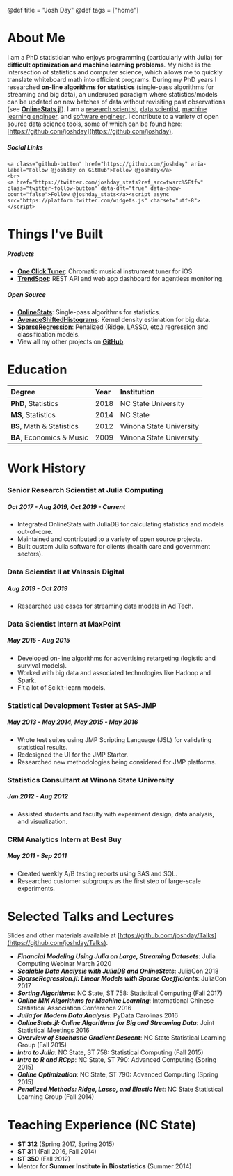 @def title = "Josh Day"
@def tags = ["home"]

# About Me

I am a PhD statistician who enjoys programming (particularly with Julia) for **difficult optimization and machine learning problems**.  My niche is the intersection of statistics and computer science, which allows me to quickly translate whiteboard math into efficient programs.  During my PhD years I researched **on-line algorithms for statistics** (single-pass algorithms for streaming and big data), an underused paradigm where statistics/models can be updated on new batches of data without revisiting past observations (see [**OnlineStats.jl**](https://github.com/joshday/OnlineStats.jl)).  I am a [research scientist](https://www.seqstat.com/post/mm-algorithms/), [data scientist](https://www.seqstat.com/post/glmnet-tutorial/), [machine learning engineer](https://www.seqstat.com/post/juliaml/), and [software engineer](https://www.seqstat.com/post/whyjulia/). I contribute to a variety of open source data science tools, some of which can be found here: [https://github.com/joshday](https://github.com/joshday).

##### Social Links
~~~
<a class="github-button" href="https://github.com/joshday" aria-label="Follow @joshday on GitHub">Follow @joshday</a> 
<br>
<a href="https://twitter.com/joshday_stats?ref_src=twsrc%5Etfw" class="twitter-follow-button" data-dnt="true" data-show-count="false">Follow @joshday_stats</a><script async src="https://platform.twitter.com/widgets.js" charset="utf-8"></script>
~~~


# Things I've Built

##### Products 

- [**One Click Tuner**](https://oneclicktuner.com): Chromatic musical instrument tuner for iOS.
- [**TrendSpot**](https://trendspot.io): REST API and web app dashboard for agentless monitoring.

##### Open Source

- [**OnlineStats**](https://github.com/joshday/OnlineStats.jl): Single-pass algorithms for statistics.
- [**AverageShiftedHistograms**](https://github.com/joshday/AverageShiftedHistograms.jl): Kernel density estimation for big data.
- [**SparseRegression**](https://github.com/joshday/SparseRegression.jl): Penalized (Ridge, LASSO, etc.) regression and classification models.
- View all my other projects on [**GitHub**](https://github.com/joshday?tab=repositories).


# Education

| Degree | Year | Institution |
|:-------|:-----|:------------|
| **PhD**, Statistics | 2018 | NC State University |
| **MS**, Statistics | 2014 | NC State |
|**BS**, Math & Statistics | 2012 | Winona State University |
|**BA**, Economics & Music | 2009 | Winona State University |

# Work History

### Senior Research Scientist at Julia Computing
##### Oct 2017 - Aug 2019, Oct 2019 - Current
- Integrated OnlineStats with JuliaDB for calculating statistics and models out-of-core.
- Maintained and contributed to a variety of open source projects.
- Built custom Julia software for clients (health care and government sectors).


### Data Scientist II at Valassis Digital 
##### Aug 2019 - Oct 2019
- Researched use cases for streaming data models in Ad Tech.


### Data Scientist Intern at MaxPoint 
##### May 2015 - Aug 2015
- Developed on-line algorithms for advertising retargeting (logistic and survival models).
- Worked with big data and associated technologies like Hadoop and Spark.
- Fit a lot of Scikit-learn models.


### Statistical Development Tester at SAS-JMP 
##### May 2013 - May 2014, May 2015 - May 2016
- Wrote test suites using JMP Scripting Language (JSL) for validating statistical results.
- Redesigned the UI for the JMP Starter.
- Researched new methodologies being considered for JMP platforms.


### Statistics Consultant at Winona State University 
##### Jan 2012 - Aug 2012
- Assisted students and faculty with experiment design, data analysis, and visualization.


### CRM Analytics Intern at Best Buy 
##### May 2011 - Sep 2011
- Created weekly A/B testing reports using SAS and SQL.
- Researched customer subgroups as the first step of large-scale experiments.

# Selected Talks and Lectures

Slides and other materials available at [https://github.com/joshday/Talks](https://github.com/joshday/Talks).

- _**Financial Modeling Using Julia on Large, Streaming Datasets**_: Julia Computing Webinar March 2020
- _**Scalable Data Analysis with JuliaDB and OnlineStats**_: JuliaCon 2018
- _**SparseRegression.jl: Linear Models with Sparse Coefficients**_: JuliaCon 2017
- _**Sorting Algorithms**_: NC State, ST 758: Statistical Computing (Fall 2017)
- _**Online MM Algorithms for Machine Learning**_: International Chinese Statistical Association Conference 2016
- _**Julia for Modern Data Analysis**_: PyData Carolinas 2016
- _**OnlineStats.jl: Online Algorithms for Big and Streaming Data**_: Joint Statistical Meetings 2016
- _**Overview of Stochastic Gradient Descent**_: NC State Statistical Learning Group (Fall 2015)
- _**Intro to Julia**_: NC State, ST 758: Statistical Computing (Fall 2015)
- _**Intro to R and RCpp**_: NC State, ST 790: Advanced Computing (Spring 2015)
- _**Online Optimization**_: NC State, ST 790: Advanced Computing (Spring 2015)
- _**Penalized Methods: Ridge, Lasso, and Elastic Net**_: NC State Statistical Learning Group (Fall 2014)

# Teaching Experience (NC State)

- **ST 312** (Spring 2017, Spring 2015)
- **ST 311** (Fall 2016, Fall 2014)
- **ST 350** (Fall 2012)
- Mentor for **Summer Institute in Biostatistics** (Summer 2014)